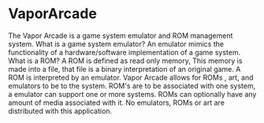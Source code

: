 VaporArcade
===========

The Vapor Arcade is a game system emulator and ROM management system. What is a game system emulator? An emulator mimics the functionality of a hardware/software implementation of a game system. What is a ROM? A ROM is defined as read only memory, This memory is made into a file, that file is a binary interpretation of an original game. A ROM is interpreted by an emulator. Vapor Arcade allows for ROMs , art, and emulators to be to the system. ROM's are to be associated with one system, a emulator can support one or more systems. ROMs can optionally have any amount of media associated with it. No emulators, ROMs or art are distributed with this application.
